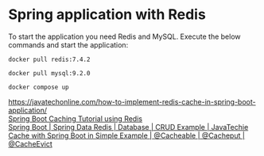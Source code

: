 # Spring application with Redis

To start the application you need Redis and MySQL. Execute the below commands and start the application:
```
docker pull redis:7.4.2
```
```
docker pull mysql:9.2.0
```
```
docker compose up
```

https://javatechonline.com/how-to-implement-redis-cache-in-spring-boot-application/ <br>
[Spring Boot Caching Tutorial using Redis](https://www.youtube.com/watch?v=j65P_-yOX8g) <br>
[Spring Boot | Spring Data Redis | Database | CRUD Example | JavaTechie](https://www.youtube.com/watch?v=oRGqCz8OLcM) <br>
[Cache with Spring Boot in Simple Example | @Cacheable | @Cacheput | @CacheEvict](https://www.youtube.com/watch?v=C9guc_x-QIw&list=WL&index=19&t=1s)
